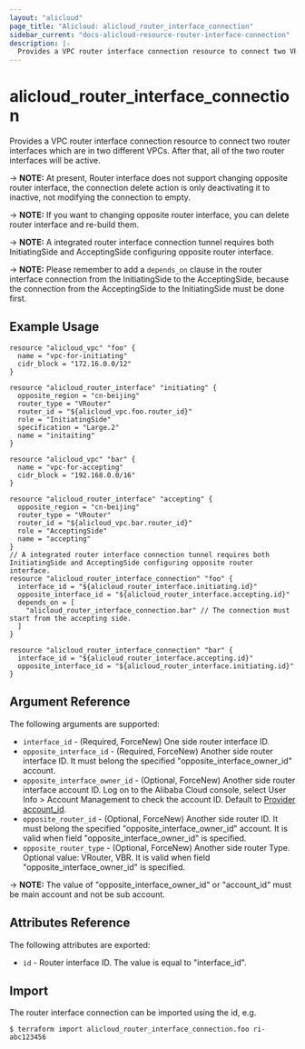 ```yaml
---
layout: "alicloud"
page_title: "Alicloud: alicloud_router_interface_connection"
sidebar_current: "docs-alicloud-resource-router-interface-connection"
description: |-
  Provides a VPC router interface connection resource to connect two VPCs.
---
```


# alicloud\_router\_interface\_connection

Provides a VPC router interface connection resource to connect two router interfaces which are in two different VPCs.
After that, all of the two router interfaces will be active.

-> **NOTE:** At present, Router interface does not support changing opposite router interface, the connection delete action is only deactivating it to inactive, not modifying the connection to empty.

-> **NOTE:** If you want to changing opposite router interface, you can delete router interface and re-build them.

-> **NOTE:** A integrated router interface connection tunnel requires both InitiatingSide and AcceptingSide configuring opposite router interface.

-> **NOTE:** Please remember to add a `depends_on` clause in the router interface connection from the InitiatingSide to the AcceptingSide, because the connection from the AcceptingSide to the InitiatingSide must be done first.

## Example Usage

```
resource "alicloud_vpc" "foo" {
  name = "vpc-for-initiating"
  cidr_block = "172.16.0.0/12"
}

resource "alicloud_router_interface" "initiating" {
  opposite_region = "cn-beijing"
  router_type = "VRouter"
  router_id = "${alicloud_vpc.foo.router_id}"
  role = "InitiatingSide"
  specification = "Large.2"
  name = "initaiting"
}

resource "alicloud_vpc" "bar" {
  name = "vpc-for-accepting"
  cidr_block = "192.168.0.0/16"
}

resource "alicloud_router_interface" "accepting" {
  opposite_region = "cn-beijing"
  router_type = "VRouter"
  router_id = "${alicloud_vpc.bar.router_id}"
  role = "AcceptingSide"
  name = "accepting"
}
// A integrated router interface connection tunnel requires both InitiatingSide and AcceptingSide configuring opposite router interface.
resource "alicloud_router_interface_connection" "foo" {
  interface_id = "${alicloud_router_interface.initiating.id}"
  opposite_interface_id = "${alicloud_router_interface.accepting.id}"
  depends_on = [
    "alicloud_router_interface_connection.bar" // The connection must start from the accepting side.
  ]
}

resource "alicloud_router_interface_connection" "bar" {
  interface_id = "${alicloud_router_interface.accepting.id}"
  opposite_interface_id = "${alicloud_router_interface.initiating.id}"
}
```
## Argument Reference

The following arguments are supported:

* `interface_id` - (Required, ForceNew) One side router interface ID.
* `opposite_interface_id` - (Required, ForceNew) Another side router interface ID. It must belong the specified "opposite_interface_owner_id" account.
* `opposite_interface_owner_id` - (Optional, ForceNew) Another side router interface account ID. Log on to the Alibaba Cloud console, select User Info > Account Management to check the account ID. Default to [Provider account_id](https://www.terraform.io/docs/providers/alicloud/index.html#account_id).
* `opposite_router_id` - (Optional, ForceNew) Another side router ID. It must belong the specified "opposite_interface_owner_id" account. It is valid when field "opposite_interface_owner_id" is specified.
* `opposite_router_type` - (Optional, ForceNew) Another side router Type. Optional value: VRouter, VBR. It is valid when field "opposite_interface_owner_id" is specified.

-> **NOTE:** The value of "opposite_interface_owner_id" or "account_id" must be main account and not be sub account.

## Attributes Reference

The following attributes are exported:

* `id` - Router interface ID. The value is equal to "interface_id".

## Import

The router interface connection can be imported using the id, e.g.

```
$ terraform import alicloud_router_interface_connection.foo ri-abc123456
```

